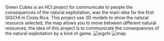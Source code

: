 Green Cubes is an HCI project for communicate to people the consequences of the natural exploitation, was the main idea for the first SIGCHI in Costa Rica. This project use 3D models to show the natural resource selected, the map allows you to move between different natural resources, the idea of this project is to communicate the consequences of the natural exploitation by a kind of game.
![sigchi](https://github.com/diegoTech14/GreenCubes/assets/85724318/30c106db-597f-477c-b56b-2c985fa5044c)
![map](https://github.com/diegoTech14/GreenCubes/assets/85724318/4ee42706-28d7-4b4d-a0df-aba82131c53c)
